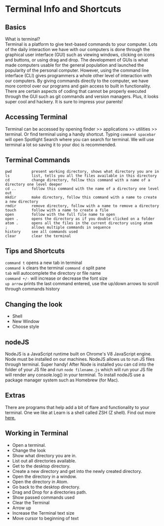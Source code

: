 # Terminal Info and Shortcuts

## Basics
What is terminal? <br />
Terminal is a platform to give text-based commands to your computer. Lots of the daily interaction we have with our computers is done through the graphical user interface (GUI) such as viewing windows, clicking on icons and buttons, or using drag and drop. The development of GUIs is what made computers usable for the general population and launched the popularity of the personal computer. However, using the command line interface (CLI) gives programmers a whole other level of interaction with our computers. By giving commands directly to the computer, we have more control over our programs and gain access to built in functionality. There are certain aspects of coding that cannot be properly executed through the GUI such as git commands and version managers. Plus, it looks super cool and hackery. It is sure to impress your parents!

## Accessing Terminal
Terminal can be accessed by opening finder >> applications >> utilities >> terminal. Or find terminal using a handy shortcut. Typing `command spacebar` will open Spotlight Search where you can search for terminal. We will use terminal a lot so saving it to your doc is recommended.


## Terminal Commands
```
pwd         present working directory, shows what directory you are in
ls          list, tells you all the files available in this directory
cd          change directory, follow this command with a name of a directory one level deeper
cd ..       follow this command with the name of a directory one level out
mkdir       make directory, follow this command with a name to create a new directory
rmdir       remove directory, follow with a name to remove a directory
touch       follow with a name to create a file
open        follow with the full file name to open
open .      opens the directory as if you double clicked on a folder
atom .      opens all the files in the current directory using atom
;           allows multiple commands in sequence
history     see all commands used
clear       clear the terminal
```

## Tips and Shortcuts
`command t` opens a new tab in terminal <br />
`command k` clears the terminal
`command d` split pane <br />
`tab` will autocomplete the directory or file name <br />
`command +/-` will increase or decrease the font size <br />
`up arrow` prints the last command entered, use the up/down arrows to scroll through commands history <br />

## Changing the look

* Shell
* New Window
* Choose style


## nodeJS
NodeJS is a JavaScript runtime built on Chrome's V8 JavaScript engine. Node must be installed on our machines. NodeJS allows us to run JS files through terminal. Super handy! After Node is installed you can cd into the folder of your JS file and run `node filename.js` which will run your JS file will render any console.log() in your terminal. To install nodeJS use a package manager system such as Homebrew (for Mac).

## Extras
There are programs that help add a bit of flare and functionality to your terminal. One we like at Learn is a shell called ZSH (Z shell). Find out more <a href="https://github.com/robbyrussell/oh-my-zsh/wiki/Installing-ZSH" target="_blank">here.</a>


## Working in Terminal

* Open a terminal. 
* Change the look
* Show what directory you are in.
* List out all directories available.
* Get to the desktop directory.
* Create a new directory and get into the newly created directory.
* Open the directory in a window.
* Open the directory in Atom.
* Go back to the desktop directory.
* Drag and Drop for a directories path.
* Show passed commands used
* Clear the Terminal
* Arrow up
* Increase the Terminal text size
* Move cursor to beginning of text

